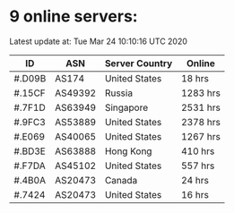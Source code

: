 # 9 online servers:

Latest update at: Tue Mar 24 10:10:16 UTC 2020

| ID | ASN | Server Country | Online |
| -- | --- | -------------- | ------ |
| #.D09B | AS174 | United States | 18 hrs |
| #.15CF | AS49392 | Russia | 1283 hrs |
| #.7F1D | AS63949 | Singapore | 2531 hrs |
| #.9FC3 | AS53889 | United States | 2378 hrs |
| #.E069 | AS40065 | United States | 1267 hrs |
| #.BD3E | AS63888 | Hong Kong | 410 hrs |
| #.F7DA | AS45102 | United States | 557 hrs |
| #.4B0A | AS20473 | Canada | 24 hrs |
| #.7424 | AS20473 | United States | 16 hrs |

